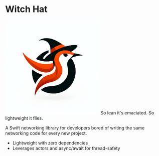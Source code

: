 #  Witch Hat

<img src="Sources/Media.xcassets/witchhat.imageset/witchhat.png" width="300" alt="Witch Hat Logo">
So lean it's emaciated. So lightweight it flies.


A Swift networking library for developers bored of writing the same networking code for every new project. 
- Lightweight with zero dependencies
- Leverages actors and async/await for thread-safety
